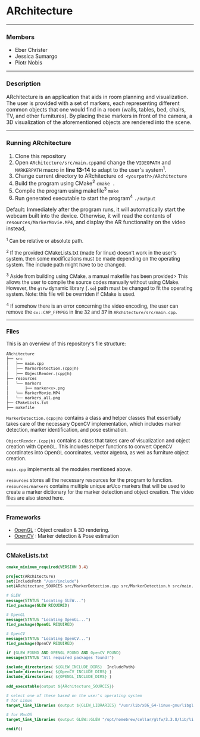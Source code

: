 
# ARchitecture
---
### Members
- Eber Christer
- Jessica Sumargo
- Piotr Nobis

---

### Description

ARchitecture is an application that aids in room planning and visualization. The user is provided with a set of markers, each representing different common objects that one would find in a room (walls, tables, bed, chairs, TV, and other furnitures). By placing these markers in front of the camera, a 3D visualization of the aforementioned objects are rendered into the scene.

---
### Running ARchitecture
1. Clone this repository
2. Open `ARchitecture/src/main.cpp`and change the `VIDEOPATH` and `MARKERPATH` macro in **line 13-14** to adapt to the user's system<sup>1</sup>.
3. Change current directory to ARchitecture `cd <yourpath>/ARchitecture`
4. Build the program using CMake<sup>2</sup> `cmake .`
5. Compile the program using makefile<sup>3</sup> `make`
6. Run generated executable to start the program<sup>4</sup> `./output`

Default: Immediately after the program runs, it will automatically start the webcam built into the device. Otherwise, it will read the contents of `resources/MarkerMovie.MP4`, and display the AR functionality on the video instead,

<font size="2"> <sup>1</sup> Can be relative or absolute path. 

<font size="2"> <sup>2</sup> If the provided CMakeLists.txt (made for linux) doesn't work in the user's system, then some modifications must be made depending on the operating system. The include path might have to be changed. 

<font size="2"> <sup>3</sup> Aside from building using CMake, a manual makefile has been provided> This allows the user to compile the source codes manually without using CMake. However, the `glfw` dynamic library (`.so`) path must be changed to fit the operating system. Note: this file will be overriden if CMake is used.

<font size="2"> <sup>4</sup> If somehow there is an error concerning the video encoding, the user can remove the `cv::CAP_FFMPEG` in line 32 and 37 in `ARchitecture/src/main.cpp`.

---
### Files
This is an overview of this repository's file structure:
``` txt
ARchitecture
├── src
│   ├── main.cpp
│   ├── MarkerDetection.(cpp|h)
│   ├── ObjectRender.(cpp|h)
├── resources
│   └── markers
│       ├── marker<x>.png
│   └── MarkerMovie.MP4	
│   └── markers_all.png	
├── CMakeLists.txt
├── makefile
```
`MarkerDetection.(cpp|h)` contains a class and helper classes that essentially takes care of the necessary OpenCV implementation, which includes marker detection, marker identification, and pose estimation. 

`ObjectRender.(cpp|h)` contains a class that takes care of visualization and object creation with OpenGL. This includes helper functions to convert OpenCV coordinates into OpenGL coordinates, vector algebra, as well as furniture object creation.

`main.cpp` implements all the modules mentioned above.

`resources` stores all the necessary resources for the program to function. `resources/markers` contains multiple unique arUco markers that will be used to create a marker dictionary for the marker detection and object creation. The video files are also stored here.

---
### Frameworks
- [OpenGL](https://www.genome.gov/) : Object creation & 3D rendering.
- [OpenCV](https://opencv.org/) : Marker detection & Pose estimation
---




### CMakeLists.txt
``` CMake
cmake_minimum_required(VERSION 3.4)

project(ARchitecture)
set(IncludePath "/usr/include")
set(ARchitecture_SOURCES src/MarkerDetection.cpp src/MarkerDetection.h src/main.cpp)

# GLEW
message(STATUS "Locating GLEW...")
find_package(GLEW REQUIRED)

# OpenGL
message(STATUS "Locating OpenGL...")
find_package(OpenGL REQUIRED)

# OpenCV
message(STATUS "Locating OpenCV...")
find_package(OpenCV REQUIRED)

if (GLEW_FOUND AND OPENGL_FOUND AND OpenCV_FOUND)
message(STATUS "All required packages found!")

include_directories( ${GLEW_INCLUDE_DIRS}  IncludePath)
include_directories( ${OpenCV_INCLUDE_DIRS} )
include_directories( ${OPENGL_INCLUDE_DIRS} )

add_executable(output ${ARchitecture_SOURCES})

# select one of these based on the user's operating system
# for Linux
target_link_libraries (output ${GLEW_LIBRARIES} "/usr/lib/x86_64-linux-gnu/libglfw.so" ${OPENGL_LIBRARIES} ${OpenCV_LIBS}) 

# for MacOS
target_link_libraries (output GLEW::GLEW "/opt/homebrew/cellar/glfw/3.3.8/lib/libglfw.3.3.dylib" ${OPENGL_LIBRARIES} ${OpenCV_LIBS}) 

endif()
```

